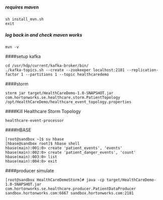 ##### requires maven
```
sh install_mvn.sh
exit
```
##### log back in and check maven works
```
mvn -v
```

####setup kafka
```
cd /usr/hdp/current/kafka-broker/bin/
./kafka-topics.sh --create --zookeeper localhost:2181 --replication-factor 1 --partitions 1 --topic healthcaredemo 
```

####storm
```
storm jar target/HealthCareDemo-1.0-SNAPSHOT.jar com.hortonworks.se.healthcare.storm.PatientTopology /opt/HealthCareDemo/healthcare_event_topology.properties
```
####Kill Healthcare Storm Topology
```
healthcare-event-processor
```

####HBASE
```
[root@sandbox ~]$ su hbase
[hbase@sandbox root]$ hbase shell
hbase(main):001:0> create 'patient_events', 'events'    
hbase(main):002:0> create 'patient_danger_events', 'count'    
hbase(main):003:0> list    
hbase(main):004:0> exit 
```
####producer simulate
```
[root@sandbox HealthCareDemoStorm]# java -cp target/HealthCareDemo-1.0-SNAPSHOT.jar com.hortonworks.se.healthcare.producer.PatientDataProducer sandbox.hortonworks.com:6667 sandbox.hortonworks.com:2181
```
  
